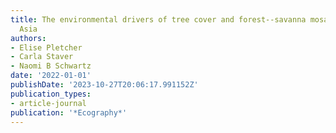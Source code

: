 ```yaml
---
title: The environmental drivers of tree cover and forest--savanna mosaics in Southeast
  Asia
authors:
- Elise Pletcher
- Carla Staver
- Naomi B Schwartz
date: '2022-01-01'
publishDate: '2023-10-27T20:06:17.991152Z'
publication_types:
- article-journal
publication: '*Ecography*'
---
```


